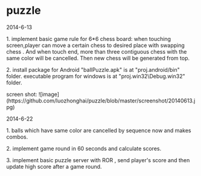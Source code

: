 puzzle
======

2014-6-13

   <p>
1. implement basic game rule for 6*6 chess board: when touching screen,player can move a certain chess to desired place
   with swapping chess . And when touch end,  more than three contiguous chess with the same color will be cancelled.
   Then new chess will be generated from top.
   </p>
   <p>
2. install package for Android "ballPuzzle.apk" is at "proj.android/bin" folder.
   executable program for windows is at "proj.win32\Debug.win32" folder.
   </p>
screen shot:
![image](https://github.com/luozhonghai/puzzle/blob/master/screenshot/20140613.jpg)

2014-6-22

   <p>
1. balls which have same color are cancelled by sequence now and makes combos.
  </p>
   <p>
2. implement game round in 60 seconds and calculate scores.
   </p>
   <p>
3. implement basic puzzle server with ROR , send player's score and then update high score after a game round.
   </p>
